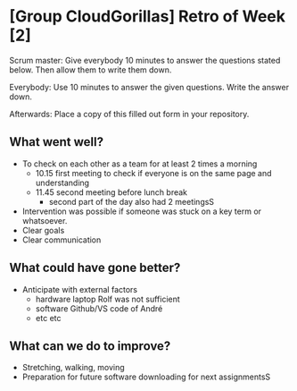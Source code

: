 # [Group CloudGorillas] Retro of Week [2]
Scrum master: Give everybody 10 minutes to answer the questions stated below. Then allow them to write them down.

Everybody: Use 10 minutes to answer the given questions. Write the answer down.

Afterwards: Place a copy of this filled out form in your repository.

## What went well?
 - To check on each other as a team for at least 2 times a morning
   - 10.15 first meeting to check if everyone is on the same page and understanding
   - 11.45 second meeting before lunch break
     - second part of the day also had 2 meetingsS
- Intervention was possible if someone was stuck on a key term or whatsoever. 
- Clear goals 
- Clear communication 

## What could have gone better?
- Anticipate with external factors
  - hardware laptop Rolf was not sufficient
  - software Github/VS code of André
  - etc etc

## What can we do to improve?
 - Stretching, walking, moving 
 - Preparation for future software downloading for next assignmentsS
